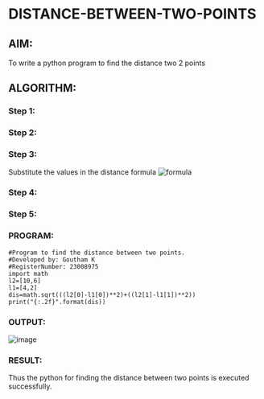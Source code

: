 # DISTANCE-BETWEEN-TWO-POINTS

## AIM:
To write a python program to find the distance two 2 points
## ALGORITHM:
### Step 1: 
### Step 2: 
### Step 3: 
Substitute the values in the distance formula  ![formula](/formula.JPG)
### Step 4: 
### Step 5: 
### PROGRAM:
```
#Program to find the distance between two points.
#Developed by: Goutham K
#RegisterNumber: 23008975
import math
l2=[10,6]
l1=[4,2]
dis=math.sqrt(((l2[0]-l1[0])**2)+((l2[1]-l1[1])**2))
print("{:.2f}".format(dis))
```
  


### OUTPUT:
![image](https://github.com/Goutham2306/DISTANCE-BETWEEN-TWO-POINTS/assets/138971154/f283b9fe-5cea-48bb-bea0-6b7092e384b8)



### RESULT:
Thus the python for finding the distance between two points is executed successfully.



